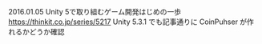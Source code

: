 2016.01.05
    Unity 5で取り組むゲーム開発はじめの一歩
    https://thinkit.co.jp/series/5217
    Unity 5.3.1 でも記事通りに CoinPuhser が作れるかどうか確認
